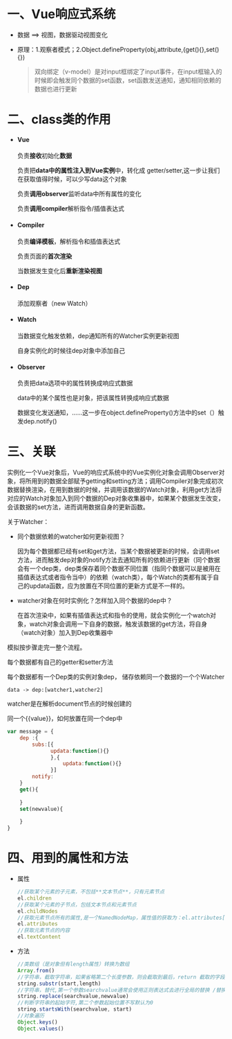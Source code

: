 # 一、Vue响应式系统

- 数据 ==> 视图，数据驱动视图变化

- 原理：1.观察者模式；2.Object.defineProperty(obj,attribute,{get(){},set(){})

  > 双向绑定（v-model）是对input框绑定了input事件，在input框输入的时候即会触发同个数据的set函数，set函数发送通知，通知相同依赖的数据也进行更新

# 二、class类的作用

- #### Vue

  负责**接收**初始化**数据**

  负责把**data中的属性注入到Vue实例**中，转化成 getter/setter,这一步让我们在获取值得时候，可以少写data这个对象

   负责**调用observer**监听data中所有属性的变化

   负责**调用compiler**解析指令/插值表达式

- #### Compiler

  负责**编译模板**，解析指令和插值表达式

  负责页面的**首次渲染**

  当数据发生变化后**重新渲染视图**

- #### Dep

  添加观察者（new Watch）

- #### Watch

  当数据变化触发依赖，dep通知所有的Watcher实例更新视图

  自身实例化的时候往dep对象中添加自己

- #### Observer

  负责把data选项中的属性转换成响应式数据

  data中的某个属性也是对象，把该属性转换成响应式数据

  数据变化发送通知，......这一步在object.defineProperty()方法中的set（）触发dep.notify()

# 三、关联

实例化一个Vue对象后，Vue的响应式系统中的Vue实例化对象会调用Observer对象，将所用到的数据全部赋予getting和setting方法；调用Compiler对象完成初次数据替换渲染，在用到数据的时候，并调用该数据的Watch对象，利用get方法将对应的Watch对象加入到同个数据的Dep对象收集器中，如果某个数据发生改变，会该数据的set方法，进而调用数据自身的更新函数。

关于Watcher：

- 同个数据依赖的watcher如何更新视图？

  因为每个数据都已经有set和get方法，当某个数据被更新的时候，会调用set方法，进而触发dep对象的notify方法去通知所有的依赖进行更新（同个数据会有一个dep类，dep类保存着同个数据不同位置（指同个数据可以是被用在插值表达式或者指令当中）的依赖（watch类），每个Watch的类都有属于自己的updata函数，应为放置在不同位置的更新方式是不一样的。

- watcher对象在何时实例化？怎样加入同个数据的dep中？

  在首次渲染中，如果有插值表达式和指令的使用，就会实例化一个watch对象，watch对象会调用一下自身的数据，触发该数据的get方法，将自身（watch对象）加入到Dep收集器中

模拟按步骤走完一整个流程。

每个数据都有自己的getter和setter方法

每个数据都有一个Dep类的实例对象dep， 储存依赖同一个数据的一个个Watcher

```
data -> dep:[watcher1,watcher2]
```

watcher是在解析document节点的时候创建的

同一个{{value}}，如何放置在同一个dep中

```javascript
var message = {
    dep :{
        subs:[{
              updata:function(){}
              },{
                  updata:function(){}
              }]
        notify:
    }
    get(){
        
    }
	set(newvalue){
        
    }
}

```

# 四、用到的属性和方法

- 属性

  ```javascript
  //获取某个元素的子元素，不包括**文本节点**，只有元素节点
  el.children
  //获取某个元素的子节点，包括文本节点和元素节点
  el.childNodes
  //获取元素节点所有的属性,是一个NamedNodeMap，属性值的获取为：el.attributes[num].name
  el.attributes
  //获取元素节点的内容
  el.textContent
  ```

- 方法

  ```javascript
  //类数组（是对象但有length属性）转换为数组
  Array.from()
  //字符串，截取字符串，如果省略第二个长度参数，则会截取到最后，return 截取的字段
  string.substr(start,length)
  //字符串，替代,第一个参数searchvalue通常会使用正则表达式去进行全局的替换 /替换的字符/g
  string.replace(searchvalue,newvalue)
  //判断字符串的起始字符,第二个参数起始位置不写默认为0
  string.startsWith(searchvalue, start)
  //对象遍历
  Object.keys()   
  Object.values() 
  ```

  

